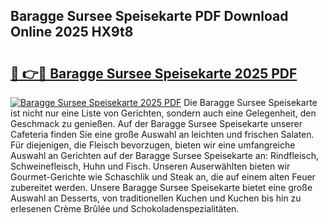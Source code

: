 ## Baragge Sursee Speisekarte PDF Download Online 2025 HX9t8

# <h2><a href="http://gc5lz0y.nevu.top/?p=Baragge+Sursee+Speisekarte">🔗 👉🔴 Baragge Sursee Speisekarte 2025 PDF</a></h2>

[![Baragge Sursee Speisekarte 2025 PDF](https://i.imgur.com/dBaPXMq.png)](http://gc5lz0y.nevu.top/?p=Baragge+Sursee+Speisekarte)
Die Baragge Sursee Speisekarte ist nicht nur eine Liste von Gerichten, sondern auch eine Gelegenheit, den Geschmack zu genießen. Auf der Baragge Sursee Speisekarte unserer Cafeteria finden Sie eine große Auswahl an leichten und frischen Salaten. Für diejenigen, die Fleisch bevorzugen, bieten wir eine umfangreiche Auswahl an Gerichten auf der Baragge Sursee Speisekarte an: Rindfleisch, Schweinefleisch, Huhn und Fisch. Unseren Auserwählten bieten wir Gourmet-Gerichte wie Schaschlik und Steak an, die auf einem alten Feuer zubereitet werden. Unsere Baragge Sursee Speisekarte bietet eine große Auswahl an Desserts, von traditionellen Kuchen und Kuchen bis hin zu erlesenen Crème Brûlée und Schokoladenspezialitäten.

